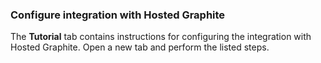 ### Configure integration with Hosted Graphite

The **Tutorial** tab contains instructions for configuring the integration with Hosted Graphite. Open a new tab and perform the listed steps.
